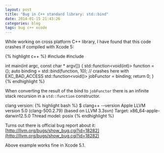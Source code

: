 ```yaml
---
layout: post
title: "Bug in C++ standard library: std::bind"
date: 2014-01-15 21:43:26
categories: blog
tags: bug c++ xcode
---
```

While working on cross platform C++ library, I have found that this code crashes if compiled with Xcode 5:

{% highlight c++ %}
#include <iostream>
#include <functional>

int main(int argc, const char * argv[])
{
    std::function<void(int)> function = [](int){};
    auto binding = std::bind(function, 10);
    // crashes here with EXC_BAD_ACCESS
    std::function<void()> jobFunctor = binding;
    return 0;
}
{% endhighlight %}

When converting the result of the bind to `jobFunctor` there is an infinite stack recursion in a `std::function` constructor.

clang version:
{% highlight bash %}
$ clang++ --version
Apple LLVM version 5.0 (clang-500.2.79) (based on LLVM 3.3svn)
Target: x86_64-apple-darwin12.5.0
Thread model: posix
{% endhighlight %}

Turns out there is official bug report about it: [http://llvm.org/bugs/show_bug.cgi?id=18282](http://llvm.org/bugs/show_bug.cgi?id=18282)

Above example works fine in Xcode 5.1.
